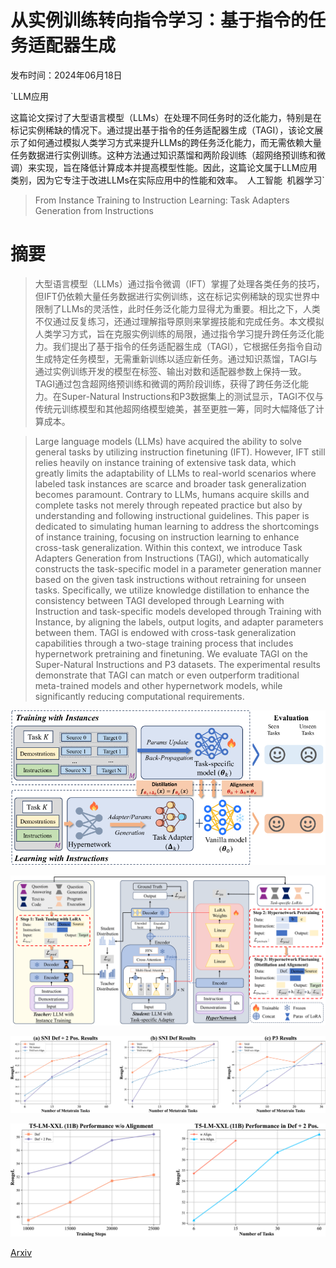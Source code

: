 # 从实例训练转向指令学习：基于指令的任务适配器生成

发布时间：2024年06月18日

`LLM应用

这篇论文探讨了大型语言模型（LLMs）在处理不同任务时的泛化能力，特别是在标记实例稀缺的情况下。通过提出基于指令的任务适配器生成（TAGI），该论文展示了如何通过模拟人类学习方式来提升LLMs的跨任务泛化能力，而无需依赖大量任务数据进行实例训练。这种方法通过知识蒸馏和两阶段训练（超网络预训练和微调）来实现，旨在降低计算成本并提高模型性能。因此，这篇论文属于LLM应用类别，因为它专注于改进LLMs在实际应用中的性能和效率。` `人工智能` `机器学习`

> From Instance Training to Instruction Learning: Task Adapters Generation from Instructions

# 摘要

> 大型语言模型（LLMs）通过指令微调（IFT）掌握了处理各类任务的技巧，但IFT仍依赖大量任务数据进行实例训练，这在标记实例稀缺的现实世界中限制了LLMs的灵活性，此时任务泛化能力显得尤为重要。相比之下，人类不仅通过反复练习，还通过理解指导原则来掌握技能和完成任务。本文模拟人类学习方式，旨在克服实例训练的局限，通过指令学习提升跨任务泛化能力。我们提出了基于指令的任务适配器生成（TAGI），它根据任务指令自动生成特定任务模型，无需重新训练以适应新任务。通过知识蒸馏，TAGI与通过实例训练开发的模型在标签、输出对数和适配器参数上保持一致。TAGI通过包含超网络预训练和微调的两阶段训练，获得了跨任务泛化能力。在Super-Natural Instructions和P3数据集上的测试显示，TAGI不仅与传统元训练模型和其他超网络模型媲美，甚至更胜一筹，同时大幅降低了计算成本。

> Large language models (LLMs) have acquired the ability to solve general tasks by utilizing instruction finetuning (IFT). However, IFT still relies heavily on instance training of extensive task data, which greatly limits the adaptability of LLMs to real-world scenarios where labeled task instances are scarce and broader task generalization becomes paramount. Contrary to LLMs, humans acquire skills and complete tasks not merely through repeated practice but also by understanding and following instructional guidelines. This paper is dedicated to simulating human learning to address the shortcomings of instance training, focusing on instruction learning to enhance cross-task generalization. Within this context, we introduce Task Adapters Generation from Instructions (TAGI), which automatically constructs the task-specific model in a parameter generation manner based on the given task instructions without retraining for unseen tasks. Specifically, we utilize knowledge distillation to enhance the consistency between TAGI developed through Learning with Instruction and task-specific models developed through Training with Instance, by aligning the labels, output logits, and adapter parameters between them. TAGI is endowed with cross-task generalization capabilities through a two-stage training process that includes hypernetwork pretraining and finetuning. We evaluate TAGI on the Super-Natural Instructions and P3 datasets. The experimental results demonstrate that TAGI can match or even outperform traditional meta-trained models and other hypernetwork models, while significantly reducing computational requirements.

![从实例训练转向指令学习：基于指令的任务适配器生成](../../../paper_images/2406.12382/x1.png)

![从实例训练转向指令学习：基于指令的任务适配器生成](../../../paper_images/2406.12382/x2.png)

![从实例训练转向指令学习：基于指令的任务适配器生成](../../../paper_images/2406.12382/x3.png)

![从实例训练转向指令学习：基于指令的任务适配器生成](../../../paper_images/2406.12382/x4.png)

[Arxiv](https://arxiv.org/abs/2406.12382)
